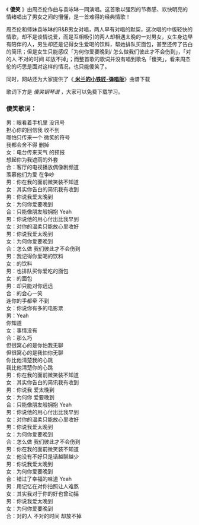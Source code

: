 

《 **傻笑** 》由周杰伦作曲与袁咏琳一同演唱。这首歌以强烈的节奏感、欢快明亮的情绪唱出了男女之间的懵懂，是一首难得的经典情歌！

周杰伦和师妹袁咏琳的R&B男女对唱，两人早有对唱的默契，这次唱的中版轻快的情歌，却不是谈情说爱，而是互相吸引的两人却相遇太晚的一对男女，女生身边早有陪伴的人，男生却还是记得女生爱喝的饮料，帮她排队买面包，甚至还传了告白的简讯；但是女生只能感叹「为何你爱要晚到/
怎么做我们彼此才不会伤到」，「对的人 不对的时间 却放不掉」；而整首歌的歌词并没有唱到歌名「傻笑」，看来周杰伦的巧思是面对这样的情况，也只能傻笑了。

同时，网站还为大家提供了《[ **米兰的小铁匠-弹唱版**](Music-13433-米兰的小铁匠-弹唱版-周杰伦.html "米兰的小铁匠-
弹唱版")》曲谱下载

歌词下方是 _傻笑钢琴谱_ ，大家可以免费下载学习。

### 傻笑歌词：

男：眼看着手机里 没讯号  
担心你的回信我 收不到  
哪怕只传来一个 微笑的符号  
我都会舍不得 删掉  
女：电台传来天气 的预报  
想起你为我遮雨的外套  
合：客厅的电视播放偶像剧频道  
羡慕他们为爱 在争吵  
男：你在我的面前微笑装不知道  
女：其实你告白的简讯我有收到  
男：你说我爱太晚到  
女：为何你爱要晚到  
合：只能像朋友般拥抱 Yeah  
男：你说他的用心付出比我早到  
女：对你的温柔只能放心里收好  
男：你说我爱太晚到  
女：为何你爱要晚到  
合：怎么做 我们彼此才不会伤到  
男：我记得你爱喝的饮料  
女：的饮料  
男：也排队买你爱吃的面包  
女：的面包  
男：却只能对你远远  
合：的会心一笑  
连你的手都牵 不到  
女：你说你有多的电影票  
男：Yeah  
你知道  
女：事情没有  
合：那么巧  
但很窝心的是你怕我无聊  
但很窝心的是我怕你无聊  
你比他清楚我的心跳  
我比他清楚你的心跳  
男：你在我的面前微笑装不知道  
女：其实你告白的简讯我有收到  
男：你说我 爱太晚到  
女：为何你 爱要晚到  
合：只能像朋友般拥抱 Yeah  
男：你说他的用心付出比我早到  
女：对你的温柔只能放心里收好  
男：你说我爱太晚到  
女：为何你爱要晚到  
合：怎么做 我们彼此才不会伤到  
男：你在我的面前微笑装不知道  
女：他没有不好只是话越聊越少  
男：你说我爱太晚到  
女：为何你爱要晚到  
合：错过了幸福的味道 Yeah  
男：用记忆在对你拍照让人难熬  
女：其实我对于你的好也曾动摇  
男：你说我爱太晚到  
女：为何你爱要晚到  
合：对的人 不对的时间 却放不掉

